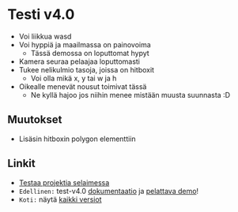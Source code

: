 # Testi v4.0
- Voi liikkua wasd
- Voi hyppiä ja maailmassa on painovoima
	- Tässä demossa on loputtomat hypyt
- Kamera seuraa pelaajaa loputtomasti
- Tukee nelikulmio tasoja, joissa on hitboxit
	- Voi olla mikä x, y tai w ja h
- Oikealle menevät nousut toimivat tässä
	- Ne kyllä hajoo jos niihin menee mistään muusta suunnasta :D

## Muutokset

- Lisäsin hitboxin polygon elementtiin

## Linkit

- [Testaa projektia selaimessa](https://kassu11.github.io/platformer/test-v4.1/)
- `Edellinen:` test-v4.0 [dokumentaatio](https://github.com/kassu11/platformer/tree/main/test-v4.0#readme) ja [pelattava demo](https://kassu11.github.io/platformer/test-v4.0/)!
- `Koti:` näytä [kaikki versiot](https://github.com/kassu11/platformer#readme)